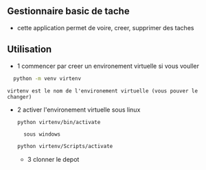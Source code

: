 ## Gestionnaire basic de tache
- cette application permet de voire, creer, supprimer des taches

## Utilisation
- 1 commencer par creer un environement virtuelle si vous vouller
```bash
  python -m venv virtenv
```
    virtenv est le nom de l'environement virtuelle (vous pouver le changer)

- 2 activer l'environement virtuelle
      sous linux
  ```bash
  python virtenv/bin/activate
  ```
        sous windows
  ```bash
  python virtenv/Scripts/activate
  ```
  - 3 clonner le depot
  

